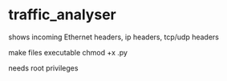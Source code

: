 # traffic_analyser
shows incoming Ethernet headers, ip headers, tcp/udp headers


make files executable
chmod +x <filename>.py
  
needs root privileges
